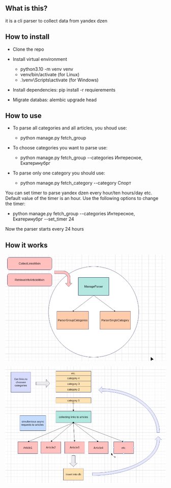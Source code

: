 ## What is this?

it is a cli parser to collect data from yandex dzen

## How to install

+ Clone the repo

+ Install virtual environment
  + python3.10 -m venv venv
  + venv/bin/activate (for Linux)
  + .\venv\Scripts\activate (for Windows)

+ Install dependencies: pip install -r requierements

+ Migrate databas: alembic upgrade head

## How to use

+ To parse all categories and all articles, you shoud use:
  
   + python manage.py fetch_group 

+ To choose categories you want to parse use:

  + python manage.py fetch_group --categories Интересное, Екатеринубрг   

+ To parse only one category you should use:
   
   + python manage.py fetch_category --category Спорт

You can set timer to parse yandex dzen every hour/ten hours/day etc. Default value of the timer is an hour. Use the following options to change the timer:

+ python manage.py fetch_group --categories Интересное, Екатеринубрг --set_timer 24 

Now the parser starts every 24 hours  


## How it works


![](https://github.com/iriskin77/Parser-yandex-data/blob/master/manage_parser.png)

![](https://github.com/iriskin77/Parser-yandex-data/blob/master/yandex_parser.png)
